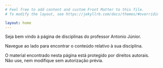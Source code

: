 ```yaml
---
# Feel free to add content and custom Front Matter to this file.
# To modify the layout, see https://jekyllrb.com/docs/themes/#overriding-theme-defaults

layout: home
---
```

Seja bem vindo à página de disciplinas do professor Antonio Júnior.

Navegue ao lado para encontrar o conteúdo relativo à sua disciplina.

O material encontrado nesta página está protegido por direitos autorais. Não use, nem modifique sem autorização prévia.
